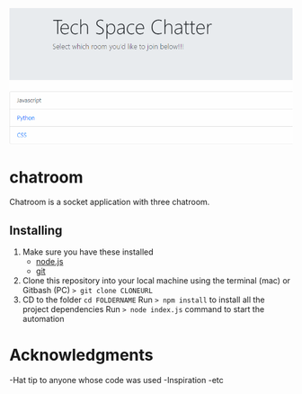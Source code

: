 ![chatter](https://github.com/EthanDow/chatroom/blob/master/Capture.PNG)

# chatroom
Chatroom is a socket application with three chatroom. 

## Installing
1. Make sure you have these installed
	- [node.js](http://nodejs.org/)
	- [git](http://git-scm.com/)
2. Clone this repository into your local machine using the terminal (mac) or Gitbash (PC) `> git clone CLONEURL`
3. CD to the folder `cd FOLDERNAME`
Run `> npm install` to install all the project dependencies
Run `> node index.js` command to start the automation

# Acknowledgments
-Hat tip to anyone whose code was used
-Inspiration
-etc
